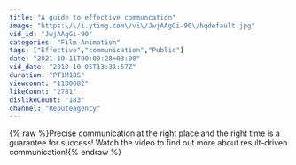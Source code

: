 ```yaml
---
title: "A guide to effective communcation"
image: "https:\/\/i.ytimg.com\/vi\/JwjAAgGi-90\/hqdefault.jpg"
vid_id: "JwjAAgGi-90"
categories: "Film-Animation"
tags: ["Effective","communication","Public"]
date: "2021-10-11T00:09:28+03:00"
vid_date: "2010-10-05T13:31:57Z"
duration: "PT1M18S"
viewcount: "1180082"
likeCount: "2781"
dislikeCount: "183"
channel: "Reputeagency"
---
```

{% raw %}Precise communication at the right place and the right time is a guarantee for success! Watch the video to find out more about result-driven communication!{% endraw %}

